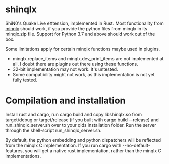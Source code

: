 # shinqlx
ShiN0's Quake Live eXtension, implemented in Rust. Most functionality from [minqlx](https://raw.githubusercontent.com/MinoMino/minqlx) should work, if you provide the python files from minqlx in its minqlx.zip file. Support for Python 3.7 and above should work out of the box.

Some limitations apply for certain minqlx functions maybe used in plugins.
* minqlx.replace_items and minqlx.dev_print_items are not implemented at all. I doubt there are plugins out there using these functions.
* 32-bit implementation may not work. It's untested.
* Some compatibility might not work, as this implementation is not yet fully tested.

# Compilation and installation
Install rust and cargo, run cargo build and copy libshinqlx.so from target/debug or target/release (if you built with cargo build --release) and run_shinqlx_server.sh over to your qlds installation folder. Run the server through the shell-script run_shinqlx_server.sh.

By default, the python embedding and python dispatchers will be reflected from the minqlx C implementation. If you run cargo with --no-default-features, you will get a native rust implementation, rather than the minqlx C implementations.

